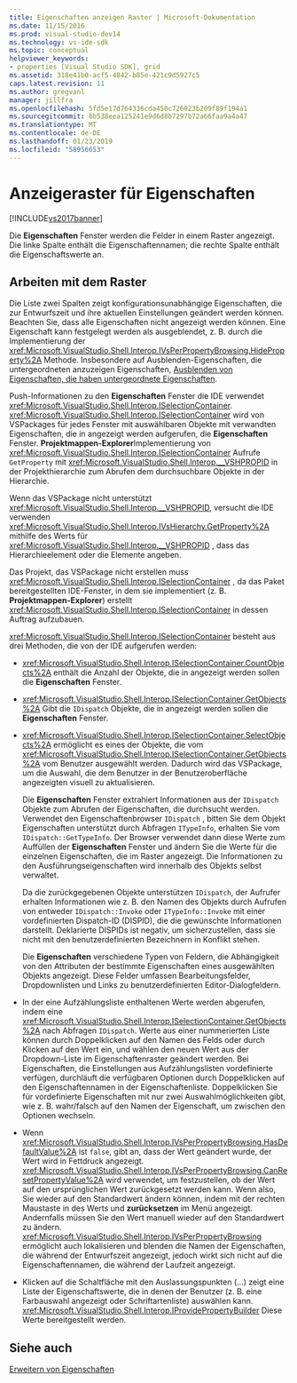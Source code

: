 ```yaml
---
title: Eigenschaften anzeigen Raster | Microsoft-Dokumentation
ms.date: 11/15/2016
ms.prod: visual-studio-dev14
ms.technology: vs-ide-sdk
ms.topic: conceptual
helpviewer_keywords:
- properties [Visual Studio SDK], grid
ms.assetid: 318e41b0-acf5-4842-b85e-421c9d5927c5
caps.latest.revision: 11
ms.author: gregvanl
manager: jillfra
ms.openlocfilehash: 5fd5e17d764336cda450c726023b209f89f194a1
ms.sourcegitcommit: 8b538eea125241e9d6d8b7297b72a66faa9a4a47
ms.translationtype: MT
ms.contentlocale: de-DE
ms.lasthandoff: 01/23/2019
ms.locfileid: "58956653"
---
```

# <a name="properties-display-grid"></a>Anzeigeraster für Eigenschaften
[!INCLUDE[vs2017banner](../../includes/vs2017banner.md)]

Die **Eigenschaften** Fenster werden die Felder in einem Raster angezeigt. Die linke Spalte enthält die Eigenschaftennamen; die rechte Spalte enthält die Eigenschaftswerte an.  
  
## <a name="working-with-the-grid"></a>Arbeiten mit dem Raster  
 Die Liste zwei Spalten zeigt konfigurationsunabhängige Eigenschaften, die zur Entwurfszeit und ihre aktuellen Einstellungen geändert werden können. Beachten Sie, dass alle Eigenschaften nicht angezeigt werden können. Eine Eigenschaft kann festgelegt werden als ausgeblendet, z. B. durch die Implementierung der <xref:Microsoft.VisualStudio.Shell.Interop.IVsPerPropertyBrowsing.HideProperty%2A> Methode. Insbesondere auf Ausblenden-Eigenschaften, die untergeordneten anzuzeigen Eigenschaften, [Ausblenden von Eigenschaften, die haben untergeordnete Eigenschaften](../../misc/hiding-properties-that-have-child-properties.md).  
  
 Push-Informationen zu den **Eigenschaften** Fenster die IDE verwendet <xref:Microsoft.VisualStudio.Shell.Interop.ISelectionContainer>. <xref:Microsoft.VisualStudio.Shell.Interop.ISelectionContainer> wird von VSPackages für jedes Fenster mit auswählbaren Objekte mit verwandten Eigenschaften, die in angezeigt werden aufgerufen, die **Eigenschaften** Fenster. **Projektmappen-Explorer**Implementierung von <xref:Microsoft.VisualStudio.Shell.Interop.ISelectionContainer> Aufrufe `GetProperty` mit <xref:Microsoft.VisualStudio.Shell.Interop.__VSHPROPID> in der Projekthierarchie zum Abrufen dem durchsuchbare Objekte in der Hierarchie.  
  
 Wenn das VSPackage nicht unterstützt <xref:Microsoft.VisualStudio.Shell.Interop.__VSHPROPID>, versucht die IDE verwenden <xref:Microsoft.VisualStudio.Shell.Interop.IVsHierarchy.GetProperty%2A> mithilfe des Werts für <xref:Microsoft.VisualStudio.Shell.Interop.__VSHPROPID> , dass das Hierarchieelement oder die Elemente angeben.  
  
 Das Projekt, das VSPackage nicht erstellen muss <xref:Microsoft.VisualStudio.Shell.Interop.ISelectionContainer> , da das Paket bereitgestellten IDE-Fenster, in dem sie implementiert (z. B. **Projektmappen-Explorer**) erstellt <xref:Microsoft.VisualStudio.Shell.Interop.ISelectionContainer> in dessen Auftrag aufzubauen.  
  
 <xref:Microsoft.VisualStudio.Shell.Interop.ISelectionContainer> besteht aus drei Methoden, die von der IDE aufgerufen werden:  
  
- <xref:Microsoft.VisualStudio.Shell.Interop.ISelectionContainer.CountObjects%2A> enthält die Anzahl der Objekte, die in angezeigt werden sollen die **Eigenschaften** Fenster.  
  
- <xref:Microsoft.VisualStudio.Shell.Interop.ISelectionContainer.GetObjects%2A> Gibt die `IDispatch` Objekte, die in angezeigt werden sollen die **Eigenschaften** Fenster.  
  
- <xref:Microsoft.VisualStudio.Shell.Interop.ISelectionContainer.SelectObjects%2A> ermöglicht es eines der Objekte, die vom <xref:Microsoft.VisualStudio.Shell.Interop.ISelectionContainer.GetObjects%2A> vom Benutzer ausgewählt werden. Dadurch wird das VSPackage, um die Auswahl, die dem Benutzer in der Benutzeroberfläche angezeigten visuell zu aktualisieren.  
  
  Die **Eigenschaften** Fenster extrahiert Informationen aus der `IDispatch` Objekte zum Abrufen der Eigenschaften, die durchsucht werden. Verwendet den Eigenschaftenbrowser `IDispatch` , bitten Sie dem Objekt Eigenschaften unterstützt durch Abfragen `ITypeInfo`, erhalten Sie vom `IDispatch::GetTypeInfo`. Der Browser verwendet dann diese Werte zum Auffüllen der **Eigenschaften** Fenster und ändern Sie die Werte für die einzelnen Eigenschaften, die im Raster angezeigt. Die Informationen zu den Ausführungseigenschaften wird innerhalb des Objekts selbst verwaltet.  
  
  Da die zurückgegebenen Objekte unterstützen `IDispatch`, der Aufrufer erhalten Informationen wie z. B. den Namen des Objekts durch Aufrufen von entweder `IDispatch::Invoke` oder `ITypeInfo::Invoke` mit einer vordefinierten Dispatch-ID (DISPID), die die gewünschte Informationen darstellt. Deklarierte DISPIDs ist negativ, um sicherzustellen, dass sie nicht mit den benutzerdefinierten Bezeichnern in Konflikt stehen.  
  
  Die **Eigenschaften** verschiedene Typen von Feldern, die Abhängigkeit von den Attributen der bestimmte Eigenschaften eines ausgewählten Objekts angezeigt. Diese Felder umfassen Bearbeitungsfelder, Dropdownlisten und Links zu benutzerdefinierten Editor-Dialogfeldern.  
  
- In der eine Aufzählungsliste enthaltenen Werte werden abgerufen, indem eine <xref:Microsoft.VisualStudio.Shell.Interop.ISelectionContainer.GetObjects%2A> nach Abfragen `IDispatch`. Werte aus einer nummerierten Liste können durch Doppelklicken auf den Namen des Felds oder durch Klicken auf den Wert ein, und wählen den neuen Wert aus der Dropdown-Liste im Eigenschaftenraster geändert werden. Bei Eigenschaften, die Einstellungen aus Aufzählungslisten vordefinierte verfügen, durchläuft die verfügbaren Optionen durch Doppelklicken auf den Eigenschaftennamen in der Eigenschaftenliste. Doppelklicken Sie für vordefinierte Eigenschaften mit nur zwei Auswahlmöglichkeiten gibt, wie z. B. wahr/falsch auf den Namen der Eigenschaft, um zwischen den Optionen wechseln.  
  
- Wenn <xref:Microsoft.VisualStudio.Shell.Interop.IVsPerPropertyBrowsing.HasDefaultValue%2A> ist `false`, gibt an, dass der Wert geändert wurde, der Wert wird in Fettdruck angezeigt. <xref:Microsoft.VisualStudio.Shell.Interop.IVsPerPropertyBrowsing.CanResetPropertyValue%2A> wird verwendet, um festzustellen, ob der Wert auf den ursprünglichen Wert zurückgesetzt werden kann. Wenn also, Sie wieder auf den Standardwert ändern können, indem mit der rechten Maustaste in des Werts und **zurücksetzen** im Menü angezeigt. Andernfalls müssen Sie den Wert manuell wieder auf den Standardwert zu ändern. <xref:Microsoft.VisualStudio.Shell.Interop.IVsPerPropertyBrowsing> ermöglicht auch lokalisieren und blenden die Namen der Eigenschaften, die während der Entwurfszeit angezeigt, jedoch wirkt sich nicht auf die Eigenschaftennamen, die während der Laufzeit angezeigt.  
  
- Klicken auf die Schaltfläche mit den Auslassungspunkten (...) zeigt eine Liste der Eigenschaftswerte, die in denen der Benutzer (z. B. eine Farbauswahl angezeigt oder Schriftartenliste) auswählen kann. <xref:Microsoft.VisualStudio.Shell.Interop.IProvidePropertyBuilder> Diese Werte bereitgestellt werden.  
  
## <a name="see-also"></a>Siehe auch  
 [Erweitern von Eigenschaften](../../extensibility/internals/extending-properties.md)

